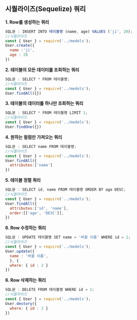 ## 시퀄라이즈(Sequelize) 쿼리

**1. Row를 생성하는 쿼리**

```javascript
SQL문 : INSERT INTO 테이블명 (name, age) VALUES ('ji', 20);
//시퀄라이즈
const { User } = require('../medels');
User.create({
  name :'ji',
  age : 20
})
```

**2. 테이블의 모든 데이터를 조회하는 쿼리**

```javascript
SQL문 : SELECT * FROM 테이블명;
//시퀄라이즈
const { User } = require('../medels');
User.findAll({})
```

**3. 테이블의 데이터를 하나만 조회하는 쿼리**

```javascript
SQL문 : SELECT * FROM 테이블명 LIMIT 1;
//시퀄라이즈
const { User } = require('../medels');
User.findOne({})
```

**4. 원하는 컬럼만 가져오는 쿼리**

```javascript
SQL문 : SELECT name FROM 테이블명;
//시퀄라이즈
const { User } = require('../medels');
User.findAll({
  attributes:['name']
})
```

**5. 테이블 정렬 쿼리**

```javascript
SQL문 : SELECT id, name FROM 테이블명 ORDER BY age DESC;
//시퀄라이즈
const { User } = require('../medels');
User.findAll({
  attributes:['id', 'name'],
  order:[['age', 'DESC']],
})
```

**6. Row 수정하는 쿼리**

```javascript
SQL문 : UPDATE 테이블명 SET name = '바꿀 이름' WHERE id = 2;
//시퀄라이즈
const { User } = require('../medels');
User.update({
  name : '바꿀 이름',
  }, {
  where: { id : 2 }
})
```

**6. Row 삭제하는 쿼리**

```javascript
SQL문 : DELETE FROM 테이블명 WHERE id = 2;
//시퀄라이즈
const { User } = require('../medels');
User.destory({
  where: { id : 2 }
})
```